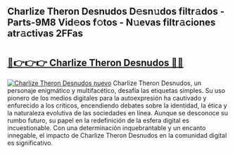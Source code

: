 ## Charlize Theron Desnudos D𝚎sn𝚞dos filtr𝚊dos - Parts-9M8 Vid𝚎os f𝚘tos - N𝚞evas filtr𝚊ciones atr𝚊ctivas 2FFas

# <h2><a href="http://mbbnc0c.tromn.icu/?c=Charlize+Theron+Desnudos">🔗👉👉👉 Charlize Theron Desnudos 🔗🔗</a></h2>

[![Charlize Theron Desnudos nuevo](https://i.imgur.com/pEAQMta.gif)](http://mbbnc0c.tromn.icu/?c=Charlize+Theron+Desnudos)
Charlize Theron Desnudos, un personaje enigmático y multifacético, desafía las etiquetas simples. Su uso pionero de los medios digitales para la autoexpresión ha cautivado y enfurecido a los críticos, encendiendo debates sobre la identidad, la ética y la naturaleza evolutiva de las sociedades en línea. Aunque se desconoce su rumbo futuro, su papel en la redefinición de la esfera digital es incuestionable. Con una determinación inquebrantable y un encanto innegable, el impacto de Charlize Theron Desnudos en la comunidad digital es significativo.
